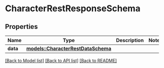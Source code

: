 # CharacterRestResponseSchema

## Properties

Name | Type | Description | Notes
------------ | ------------- | ------------- | -------------
**data** | [**models::CharacterRestDataSchema**](CharacterRestDataSchema.md) |  | 

[[Back to Model list]](../README.md#documentation-for-models) [[Back to API list]](../README.md#documentation-for-api-endpoints) [[Back to README]](../README.md)


